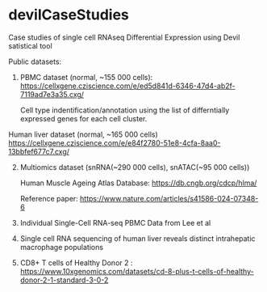 # devilCaseStudies
Case studies of single cell RNAseq Differential Expression using Devil satistical tool 

Public datasets:

1) PBMC dataset (normal, ~155 000 cells): https://cellxgene.cziscience.com/e/ed5d841d-6346-47d4-ab2f-7119ad7e3a35.cxg/
   
   Cell type indentification/annotation using the list of differntially expressed genes for each cell cluster.

Human liver dataset (normal, ~165 000 cells)
https://cellxgene.cziscience.com/e/e84f2780-51e8-4cfa-8aa0-13bbfef677c7.cxg/
   

2) Multiomics dataset (snRNA(~290 000 cells), snATAC(~95 000 cells)) 

   Human Muscle Ageing Atlas Database: https://db.cngb.org/cdcp/hlma/
   
   Reference paper: https://www.nature.com/articles/s41586-024-07348-6


3) Individual Single-Cell RNA-seq PBMC Data from Lee et al
4) Single cell RNA sequencing of human liver reveals distinct intrahepatic macrophage populations

5) CD8+ T cells of Healthy Donor 2 : https://www.10xgenomics.com/datasets/cd-8-plus-t-cells-of-healthy-donor-2-1-standard-3-0-2
